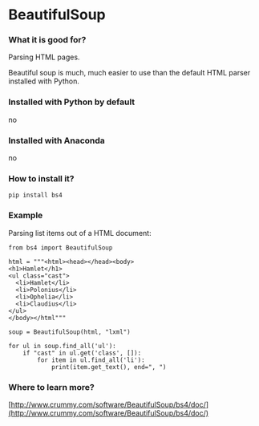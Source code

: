 
# BeautifulSoup

### What it is good for?

Parsing HTML pages.

Beautiful soup is much, much easier to use than the default HTML parser installed with Python.

### Installed with Python by default

no

### Installed with Anaconda

no

### How to install it?

    pip install bs4

### Example

Parsing list items out of a HTML document:

    from bs4 import BeautifulSoup

    html = """<html><head></head><body>
    <h1>Hamlet</h1>
    <ul class="cast"> 
      <li>Hamlet</li>
      <li>Polonius</li>
      <li>Ophelia</li>
      <li>Claudius</li>
    </ul>
    </body></html"""

    soup = BeautifulSoup(html, "lxml")

    for ul in soup.find_all('ul'):
        if "cast" in ul.get('class', []):
            for item in ul.find_all('li'):
                print(item.get_text(), end=", ")


### Where to learn more?

[http://www.crummy.com/software/BeautifulSoup/bs4/doc/](http://www.crummy.com/software/BeautifulSoup/bs4/doc/)
